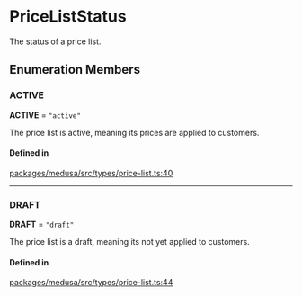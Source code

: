 # PriceListStatus

The status of a price list.

## Enumeration Members

### ACTIVE

 **ACTIVE** = ``"active"``

The price list is active, meaning its prices are applied to customers.

#### Defined in

[packages/medusa/src/types/price-list.ts:40](https://github.com/medusajs/medusa/blob/3d9f5ae63/packages/medusa/src/types/price-list.ts#L40)

___

### DRAFT

 **DRAFT** = ``"draft"``

The price list is a draft, meaning its not yet applied to customers.

#### Defined in

[packages/medusa/src/types/price-list.ts:44](https://github.com/medusajs/medusa/blob/3d9f5ae63/packages/medusa/src/types/price-list.ts#L44)
